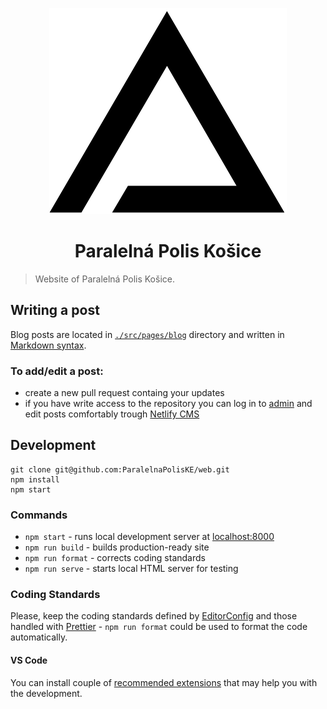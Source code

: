 <p align="center">
  <img src="src/images/logo.png">
</p>
<h1 align="center">Paralelná Polis Košice</h1>

> Website of Paralelná Polis Košice.

## Writing a post

Blog posts are located in [`./src/pages/blog`](https://github.com/ParalelnaPolisKE/web/tree/master/src/pages/blog) directory and written in [Markdown syntax](https://github.com/adam-p/markdown-here/wiki/Markdown-Cheatsheet).

### To add/edit a post:

* create a new pull request containg your updates
* if you have write access to the repository you can log in to [admin](https://paralelnapoliske.netlify.com/admin/) and edit posts comfortably trough [Netlify CMS](https://www.netlifycms.org/)

## Development

```
git clone git@github.com:ParalelnaPolisKE/web.git
npm install
npm start
```

### Commands

* `npm start` - runs local development server at [localhost:8000](http://localhost:8000)
* `npm run build` - builds production-ready site
* `npm run format` - corrects coding standards
* `npm run serve` - starts local HTML server for testing

### Coding Standards

Please, keep the coding standards defined by [EditorConfig](http://editorconfig.org/) and those handled with [Prettier](https://prettier.io/) - `npm run format` could be used to format the code automatically.

#### VS Code

You can install couple of [recommended extensions](.vscode/extensions.json) that may help you with the development.
